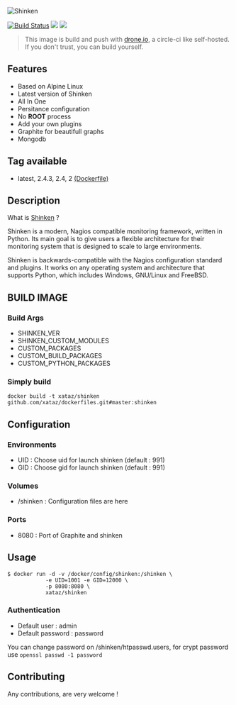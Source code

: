 ![Shinken](http://www.shinken-monitoring.org/img/LogoFrameworkBlack.png)

[![Build Status](https://drone.xataz.net/api/badges/xataz/docker-shinken/status.svg)](https://drone.xataz.net/xataz/docker-shinken)
[![](https://images.microbadger.com/badges/image/xataz/shinken.svg)](https://microbadger.com/images/xataz/shinken "Get your own image badge on microbadger.com")
[![](https://images.microbadger.com/badges/version/xataz/shinken.svg)](https://microbadger.com/images/xataz/shinken "Get your own version badge on microbadger.com")

> This image is build and push with [drone.io](https://github.com/drone/drone), a circle-ci like self-hosted.
> If you don't trust, you can build yourself.

## Features
* Based on Alpine Linux
* Latest version of Shinken
* All In One
* Persitance configuration
* No **ROOT** process
* Add your own plugins
* Graphite for beautifull graphs
* Mongodb

## Tag available
* latest, 2.4.3, 2.4, 2 [(Dockerfile)](https://github.com/xataz/dockerfiles/blob/master/shinken/Dockerfile)

## Description
What is [Shinken](http://www.shinken-monitoring.org/) ?

Shinken is a modern, Nagios compatible monitoring framework, written in Python. Its main goal is to give users a flexible architecture for their monitoring system that is designed to scale to large environments.

Shinken is backwards-compatible with the Nagios configuration standard and plugins. It works on any operating system and architecture that supports Python, which includes Windows, GNU/Linux and FreeBSD.

## BUILD IMAGE
### Build Args
* SHINKEN_VER
* SHINKEN_CUSTOM_MODULES
* CUSTOM_PACKAGES
* CUSTOM_BUILD_PACKAGES
* CUSTOM_PYTHON_PACKAGES


### Simply build
```shell
docker build -t xataz/shinken github.com/xataz/dockerfiles.git#master:shinken
```

## Configuration
### Environments
* UID : Choose uid for launch shinken (default : 991)
* GID : Choose gid for launch shinken (default : 991)

### Volumes
* /shinken : Configuration files are here

### Ports
* 8080 : Port of Graphite and shinken

## Usage
```shell
$ docker run -d -v /docker/config/shinken:/shinken \
            -e UID=1001 -e GID=12000 \
            -p 8080:8080 \
            xataz/shinken
```

### Authentication
* Default user : admin
* Default password : password

You can change password on /shinken/htpasswd.users, for crypt password use `openssl passwd -1 password`

## Contributing
Any contributions, are very welcome !